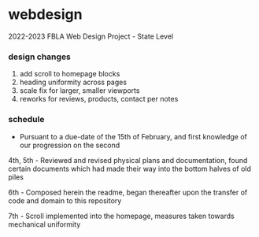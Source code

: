 # webdesign
2022-2023 FBLA Web Design Project - State Level

### design changes

1. add scroll to homepage blocks
2. heading uniformity across pages
3. scale fix for larger, smaller viewports
4. reworks for reviews, products, contact per notes

### schedule 

- Pursuant to a due-date of the 15th of February, and first knowledge of our progression on the second

4th, 5th - Reviewed and revised physical plans and documentation, found certain documents which had made their way into the bottom halves of old piles

6th - Composed herein the readme, began thereafter upon the transfer of code and domain to this repository

7th - Scroll implemented into the homepage, measures taken towards mechanical uniformity
